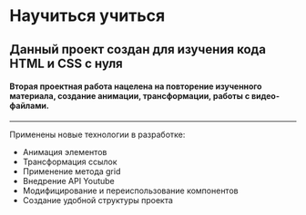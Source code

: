 # Научиться учиться
## Данный проект создан для изучения кода HTML и CSS с нуля
#### Вторая проектная работа нацелена на повторение изученного материала, создание анимации, трансформации, работы с видео-файлами.
-------------------
Применены новые технологии в разработке:
* Анимация элементов
* Трансформация ссылок
* Применение метода grid
* Внедрение API Youtube
* Модифицирование и переиспользование компонентов
* Создание удобной структуры проекта

